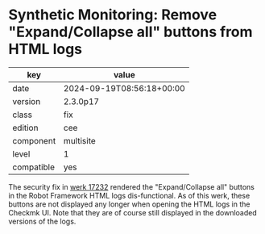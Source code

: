 [//]: # (werk v2)
# Synthetic Monitoring: Remove "Expand/Collapse all" buttons from HTML logs

key        | value
---------- | ---
date       | 2024-09-19T08:56:18+00:00
version    | 2.3.0p17
class      | fix
edition    | cee
component  | multisite
level      | 1
compatible | yes

The security fix in [werk 17232](https://checkmk.com/werk/17232) rendered the "Expand/Collapse all"
buttons in the Robot Framework HTML logs dis-functional. As of this werk, these buttons are not
displayed any longer when opening the HTML logs in the Checkmk UI. Note that they are of course
still displayed in the downloaded versions of the logs.
